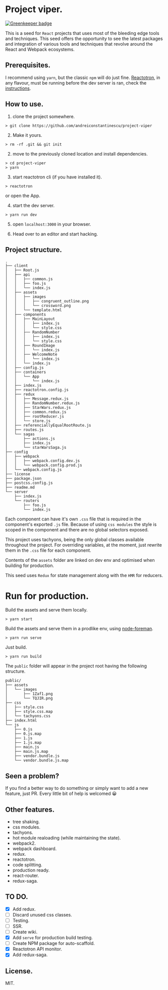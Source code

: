 # Project viper.

[![Greenkeeper badge](https://badges.greenkeeper.io/andreiconstantinescu/project-viper.svg)](https://greenkeeper.io/)

This is a seed for `React` projects that uses most of the bleeding edge tools and techniques.
This seed offers the opportunity to see the latest packages and integration of various tools and techniques that revolve around the React and Webpack ecosystems.

## Prerequisites.

I recommend using `yarn`, but the classic `npm` will do just fine.
[Reactotron](https://github.com/reactotron/reactotron), in any flavour, must be running before the dev server is ran, check the [instructions](https://github.com/reactotron/reactotron/blob/master/docs/installing.md).

## How to use.

1.  clone the project somewhere.
  ```
  > git clone https://github.com/andreiconstantinescu/project-viper
  ```

2. Make it yours.
  ```
  > rm -rf .git && git init
  ```

2.  move to the previously cloned location and install dependencies.
  ```
  > cd project-viper
  > yarn
  ```

3.  start reactotron cli (if you have installed it).
  ```
  > reactotron
  ```
or open the App.

4.  start the dev server.
  ```
  > yarn run dev
  ```

5. open `localhost:3000` in your browser.

6. Head over to an editor and start hacking.

## Project structure.
```
.
├── client
│   ├── Root.js
│   ├── api
│   │   ├── common.js
│   │   ├── foo.js
│   │   └── index.js
│   ├── assets
│   │   ├── images
│   │   │   ├── congruent_outline.png
│   │   │   └── crossword.png
│   │   └── template.html
│   ├── components
│   │   ├── MainLayout
│   │   │   ├── index.js
│   │   │   └── style.css
│   │   ├── RandomNumber
│   │   │   ├── index.js
│   │   │   └── style.css
│   │   ├── RoundImage
│   │   │   └── index.js
│   │   ├── WelcomeNote
│   │   │   └── index.js
│   │   └── index.js
│   ├── config.js
│   ├── containers
│   │   └── App
│   │       └── index.js
│   ├── index.js
│   ├── reactotron.config.js
│   ├── redux
│   │   ├── Message.redux.js
│   │   ├── RandomNumber.redux.js
│   │   ├── StarWars.redux.js
│   │   ├── common.redux.js
│   │   ├── rootReducer.js
│   │   └── store.js
│   ├── referenciallyEqualRootRoute.js
│   ├── routes.js
│   └── sagas
│       ├── actions.js
│       ├── index.js
│       └── starWarsSaga.js
├── config
│   ├── webpack
│   │   ├── webpack.config.dev.js
│   │   └── webpack.config.prod.js
│   └── webpack.config.js
├── license
├── package.json
├── postcss.config.js
├── readme.md
└── server
    ├── index.js
    └── routers
        ├── foo.js
        └── index.js
```
Each component can have it's own `.css` file that is required in the component's exported `.js` file. Because of using `css modules` the style is scoped in the component and there are no global selectors exposed.

This project uses tachyons, being the only global classes available throughout the project. For overriding variables, at the moment, just rewrite them in the `.css` file for each component.

Contents of the `assets` folder are linked on dev env and optimised when building for production.

This seed uses `Redux` for state management along with the `HMR` for reducers.

# Run for production.

Build the assets and serve them locally.
```
> yarn start
```

Build the assets and serve them in a prodlike env, using [node-foreman](https://github.com/strongloop/node-foreman).
```
> yarn run serve
```

Just build.
```
> yarn run build
```

The `public` folder will appear in the project root having the following structure.

```
public/
├── assets
│   └── images
│       ├── 1Zaf1.png
│       └── TQJIR.png
├── css
│   ├── style.css
│   ├── style.css.map
│   └── tachyons.css
├── index.html
└── js
    ├── 0.js
    ├── 0.js.map
    ├── 1.js
    ├── 1.js.map
    ├── main.js
    ├── main.js.map
    ├── vendor.bundle.js
    └── vendor.bundle.js.map

```

## Seen a problem?
If you find a better way to do something or simply want to add a new feature, just PR. Every little bit of help is welcomed 😀

## Other features.
* tree shaking.
* css modules.
* tachyons.
* hot module realoading (while maintaining the state).
* webpack2.
* webpack dashboard.
* redux.
* reactotron.
* code splitting.
* production ready.
* react-router.
* redux-saga.


## TO DO.
- [X] Add redux.
- [ ] Discard unused css classes.
- [ ] Testing.
- [ ] SSR.
- [ ] Create wiki.
- [X] Add `serve` for production build testing.
- [ ] Create NPM package for auto-scaffold.
- [X] Reactotron API monitor.
- [X] Add redux-saga.

## License.

MIT.
